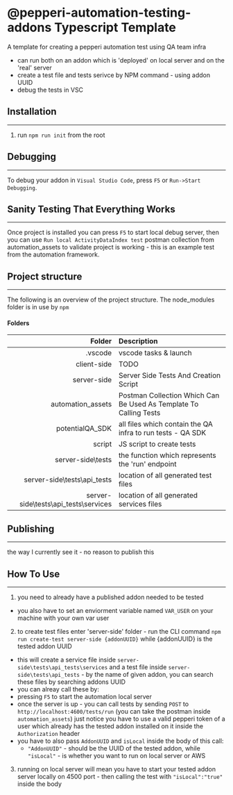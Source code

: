 # @pepperi-automation-testing-addons Typescript Template

A template for creating a pepperi automation test using QA team infra

* can run both on an addon which is 'deployed' on local server and on the 'real' server
* create a test file and tests serivce by NPM command - using addon UUID
* debug the tests in VSC 

## Installation
---
1. run `npm run init` from the root

## Debugging
---
To debug your addon in `Visual Studio Code`, press `F5` or `Run->Start Debugging`.

## Sanity Testing That Everything Works
---
Once project is installed you can press `F5` to start local debug server, then you can use `Run local ActivityDataIndex test` postman collection from automation_assets to validate project is working - this is an example test from the automation framework.

## Project structure
---
The following is an overview of the project structure. 
The node_modules folder is in use by `npm`

#### Folders
|Folder | Description |
| ---:  | :---       |
| .vscode | vscode tasks & launch |
| client-side | TODO |
| server-side | Server Side Tests And Creation Script |
| automation_assets | Postman Collection Which Can Be Used As Template To Calling Tests |
| potentialQA_SDK | all files which contain the QA infra to run tests - QA SDK|
| script | JS script to create tests |
| server-side\tests | the function which represents the 'run' endpoint |
| server-side\tests\api_tests | location of all generated test files |
| server-side\tests\api_tests\services | location of all generated services files |


## Publishing
---
the way I currently see it - no reason to publish this

## How To Use
---
1. you need to already have a published addon needed to be tested 
 * you also have to set an enviorment variable named `VAR_USER` on your machine with your own var user
2. to create test files enter 'server-side' folder - run the CLI command `npm run create-test server-side {addonUUID}` while {addonUUID} is the tested addon UUID
 * this will create a service file inside `server-side\tests\api_tests\services` and a test file inside `server-side\tests\api_tests` - by the name of given addon, you can search these files by searching addons UUID
 * you can alreay call these by:
 * pressing `F5` to start the automation local server 
 * once the server is up - you can call tests by sending `POST` to `http://localhost:4600/tests/run` (you can take the postman inside `automation_assets`) just notice you have to use a valid pepperi token of a user which already has the tested addon installed on it inside the `Authorization` header 
 * you have to also pass `AddonUUID` and `isLocal` inside the body of this call:
    * `"AddonUUID"` - should be the UUID of the tested addon, while `"isLocal"` - is whether you want to run on local server or AWS
3. running on local server will mean you have to start your tested addon server locally on 4500 port - then calling the test with `"isLocal":"true"` inside the body

